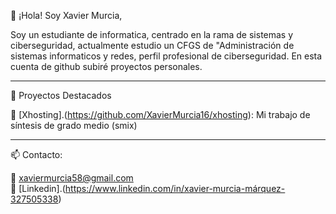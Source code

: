 👋 ¡Hola! Soy Xavier Murcia,

Soy un estudiante de informatica, centrado en la rama de sistemas y ciberseguridad, 
actualmente estudio un CFGS de "Administración de sistemas informaticos y redes, perfil profesional de ciberseguridad. 
En esta cuenta de github subiré proyectos personales.

<hr style="height: 1px;">

🚀 Proyectos Destacados

🔧 [Xhosting].(https://github.com/XavierMurcia16/xhosting): Mi trabajo de síntesis de grado medio (smix)

<hr>
📫 Contacto:

  📧 xaviermurcia58@gmail.com <br>
  💼 [Linkedin].(https://www.linkedin.com/in/xavier-murcia-márquez-327505338)

